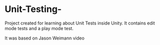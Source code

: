 # Unit-Testing-

Project created for learning about Unit Tests inside Unity. It contains edit mode tests and a play mode test.

It was based on Jason Weimann video
